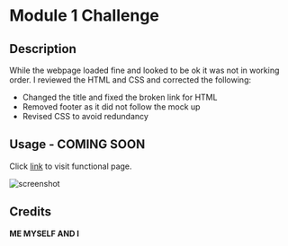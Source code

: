 # Module 1 Challenge

## Description

While the webpage loaded fine and looked to be ok it was not in working order.
I reviewed the HTML and CSS and corrected the following:
- Changed the title and fixed the broken link for HTML
- Removed footer as it did not follow the mock up
- Revised CSS to avoid redundancy 


## Usage - COMING SOON

Click [link](https://n8trask.github.io/Module-1-Challenge/) to visit functional page.

![screenshot](Module-1-Challenge/assets/images/Horiseon.jpg)
    

## Credits

**ME MYSELF AND I**